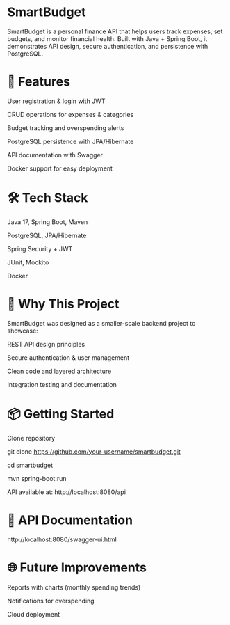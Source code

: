 # SmartBudget
SmartBudget is a personal finance API that helps users track expenses, set budgets, and monitor financial health.
Built with Java + Spring Boot, it demonstrates API design, secure authentication, and persistence with PostgreSQL.

# 🚀 Features

User registration & login with JWT

CRUD operations for expenses & categories

Budget tracking and overspending alerts

PostgreSQL persistence with JPA/Hibernate

API documentation with Swagger

Docker support for easy deployment

# 🛠 Tech Stack

Java 17, Spring Boot, Maven

PostgreSQL, JPA/Hibernate

Spring Security + JWT

JUnit, Mockito

Docker

# 🎯 Why This Project

SmartBudget was designed as a smaller-scale backend project to showcase:

REST API design principles

Secure authentication & user management

Clean code and layered architecture

Integration testing and documentation

# 📦 Getting Started

Clone repository

git clone https://github.com/your-username/smartbudget.git

cd smartbudget

mvn spring-boot:run

API available at: http://localhost:8080/api

# 📖 API Documentation

http://localhost:8080/swagger-ui.html

# 🌐 Future Improvements

Reports with charts (monthly spending trends)

Notifications for overspending

Cloud deployment

